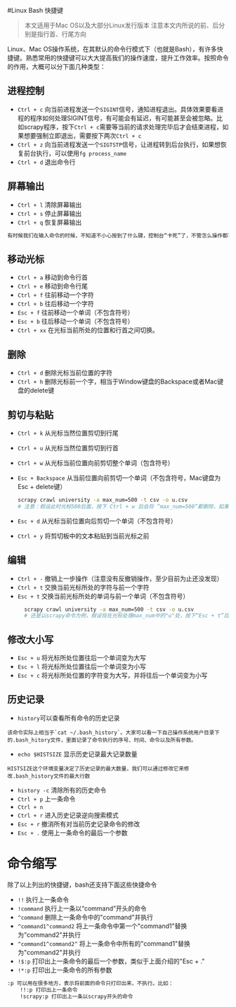 #Linux Bash 快捷键
> 本文适用于Mac OS以及大部分Linux发行版本
> 注意本文内所说的前、后分别是指行首、行尾方向

Linux、Mac OS操作系统，在其默认的命令行模式下（也就是Bash），有许多快捷键。熟悉常用的快捷键可以大大提高我们的操作速度，提升工作效率。按照命令的作用，大概可以分下面几种类型：

## 进程控制
* `Ctrl + c` 向当前进程发送一个`SIGINT`信号，通知进程退出。具体效果要看进程的程序如何处理SIGINT信号，有可能会有延迟，有可能甚至会被忽略。比如scrapy程序，按下`Ctrl + c`需要等当前的请求处理完毕后才会结束进程，如果想要强制立即退出，需要按下两次`Ctrl + c`
* `Ctrl + z` 向当前进程发送一个`SIGTSTP`信号，让进程转到后台执行，如果想恢复前台执行，可以使用`fg process_name`
* `Ctrl + d` 退出命令行

## 屏幕输出
* `Ctrl + l` 清除屏幕输出
* `Ctrl + s` 停止屏幕输出
* `Ctrl + q` 恢复屏幕输出

```js
有时候我们在输入命令的时候，不知道不小心按到了什么键，控制台“卡死”了，不管怎么操作都不动了。其实就是因为误按下了"ctrl + s"键，我们的输入仍然有效，仍然会执行，只是屏幕上没有反馈罢了。
```

## 移动光标
* `Ctrl + a` 移动到命令行首
* `Ctrl + e` 移动到命令行尾
* `Ctrl + f` 往前移动一个字符
* `Ctrl + b` 往后移动一个字符
* `Esc + f` 往前移动一个单词（不包含符号）
* `Esc + b` 往后移动一个单词（不包含符号）
* `Ctrl + xx` 在光标当前所处的位置和行首之间切换。

## 删除
* `Ctrl + d` 删除光标当前位置的字符
* `Ctrl + h` 删除光标前一个字，相当于Window键盘的Backspace或者Mac键盘的delete键

## 剪切与粘贴
* `Ctrl + k` 从光标当然位置剪切到行尾
* `Ctrl + u` 从光标当然位置剪切到行首
* `Ctrl + w` 从光标当前位置向前剪切整个单词（包含符号）
* `Esc + Backspace` 从当前位置向前剪切一个单词（不包含符号，Mac键盘为Esc + delete键）
	```bash
	scrapy crawl university -a max_num=500 -t csv -o u.csv    
	# 注意：假设此时光标500后面，按下 Ctrl + w 后会将 “max_num=500”都删除，如果只想删除到“=”符号之后，则按Esc + BackSpace
	```
	
* `Esc + d` 从光标当前位置向后剪切一个单词（不包含符号）
* `Ctrl + y` 将剪切板中的文本粘贴到当前光标之前

## 编辑
* `Ctrl + -` 撤销上一步操作（注意没有反撤销操作，至少目前为止还没发现）
* `Ctrl + t` 交换当前光标所处的字符与前一个字符
* `Esc + t` 交换当前光标所处的单词与前一个单词（不包含符号）
  ```bash
	scrapy crawl university -a max_num=500 -t csv -o u.csv    
	# 还是以scrapy命令为例，假设现在光标处理max_num中的"u"处，按下“Esc + t”后，max_num就会变成num_max

	```

## 修改大小写
* `Esc + u` 将光标所处位置往后一个单词变为大写
* `Esc + l` 将光标所处位置往后一个单词变为小写
* `Esc + c` 将光标所处位置的字符变为大写，并将往后一个单词变为小写


## 历史记录
* `history`可以查看所有命令的历史记录
```
该命令实际上相当于`cat ~/.bash_history`。大家可以看一下自己操作系统用户目录下的.bash_hitory文件，里面记录了命令执行的序号、时间、命令以及所有参数。
```

* `echo $HISTSIZE` 显示历史记录最大记录数量
```
HISTSIZE这个环境变量决定了历史记录的最大数量，我们可以通过修改它来修改.bash_history文件的最大行数
```
* `history -c` 清除所有的历史命令
* `Ctrl + p` 上一条命令
* `Ctrl + n` 
* `Ctrl + r` 进入历史记录逆向搜索模式
* `Esc + r` 撤消所有对当前历史记录命令的修改
* `Esc + .` 使用上一条命令的最后一个参数

# 命令缩写
除了以上列出的快捷键，bash还支持下面这些快捷命令
* `!!` 执行上一条命令
* `!command` 执行上一条以“command”开头的命令
* `^command` 删除上一条命令中的"command"并执行
* `^command1^command2` 将上一条命令中第一个"command1"替换为"command2"并执行
* `^command1^command2^` 将上一条命令中所有的"command1"替换为"command2"并执行
* `!$:p` 打印出上一条命令的最后一个参数，类似于上面介绍的"Esc + ."
* `!*:p` 打印出上一条命令的所有参数
```bash
:p 可以用在很多地方，表示将前面的命令只打印出来，不执行。比如：
	!!:p 打印出上一条命令
	!scrapy:p 打印出上一条以scrapy开头的命令
```


